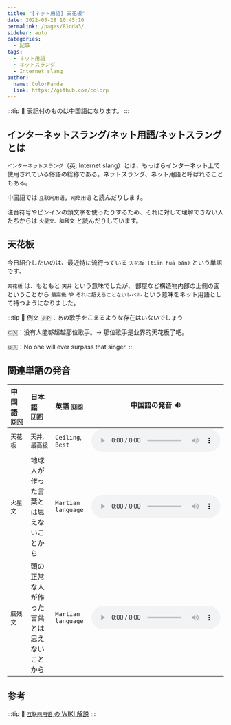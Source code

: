 ```yaml
---
title: "[ネット用語] 天花板"
date: 2022-05-28 10:45:10
permalink: /pages/81cda3/
sidebar: auto
categories:
  - 記事
tags:
  - ネット用語
  - ネットスラング
  - Internet slang
author:
  name: ColorPanda
  link: https://github.com/colorp
---
```


:::tip 🐼
<Badge text="zh" /> 表記付のものは中国語になります。
:::

## インターネットスラング/ネット用語/ネットスラングとは

`インターネットスラング`（英: Internet slang）とは、もっぱらインターネット上で使用されている俗語の総称である。ネットスラング、ネット用語と呼ばれることもある。

中国語では <label lang="zh">`互联网用语, 网络用语`</label><Badge text="zh" /> と読んだりします。

注音符号やピンインの頭文字を使ったりするため、それに対して理解できない人たちからは <label lang="zh">`火星文、脑残文`</label><Badge text="zh" /> と読んだりしています。

## <label lang="zh">天花板</label> <Badge text="zh" />

今日紹介したいのは、最近特に流行っている <label lang="zh">`天花板 (tiān huā bǎn)`</label><Badge text="zh" /> という単語です。

<label lang="zh">`天花板`</label><Badge text="zh" /> は、もともと `天井` という意味でしたが、
部屋など構造物内部の上側の面ということから `最高級` や `それに超えることないレベル` という意味をネット用語として持つようになりました。

:::tip 🐼 例文
🇯🇵：あの歌手をこえるような存在はいないでしょう

🇨🇳：<label lang="zh">没有人能够超越那位歌手。→ 那位歌手是业界的天花板了吧。</label>

🇺🇸：No one will ever surpass that singer.
:::

## 関連単語の発音

| 中国語 🇨🇳                         | 日本語 🇯🇵                                    | 英語 🇺🇸            | 中国語の発音 🔉                                                                                                |
| :-------------------------------- | :------------------------------------------- | :----------------- | -------------------------------------------------------------------------------------------------------------- |
| <label lang="zh">`天花板`</label> | `天井`, `最高級`                             | `Ceiling`, `Best`  | <audio controls src="https://tts.baidu.com/text2audio?tex=天花板&cuid=dict&lan=ZH&ctp=1&pdt=30&vol=9"></audio> |
| <label lang="zh">`火星文`</label> | 地球人が作った言葉とは思えないことから       | `Martian language` | <audio controls src="https://tts.baidu.com/text2audio?tex=火星文&cuid=dict&lan=ZH&ctp=1&pdt=30&vol=9"></audio> |
| <label lang="zh">`脑残文`</label> | 頭の正常な人が作った言葉とは思えないことから | `Martian language` | <audio controls src="https://tts.baidu.com/text2audio?tex=脑残文&cuid=dict&lan=ZH&ctp=1&pdt=30&vol=9"></audio> |

## 参考

:::tip 🐼
[<label lang="zh">`互联网用语`</label> の WIKI 解説](https://zh.wikipedia.org/wiki/互联网用语)
:::

